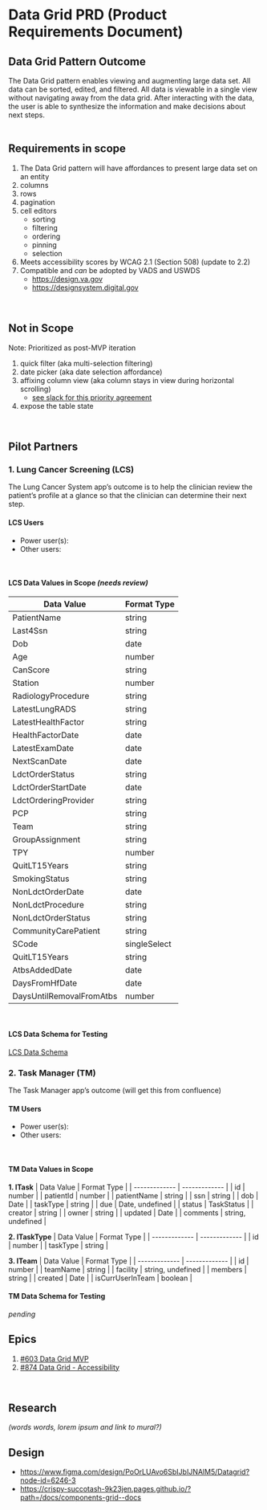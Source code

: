 # Data Grid PRD (Product Requirements Document)

## Data Grid Pattern Outcome 
The Data Grid pattern enables viewing and augmenting large data set. All data can be sorted, edited, and filtered. All data is viewable in a single view without navigating away from the data grid. After interacting with the data, the user is able to synthesize the information and make decisions about next steps.<br/>
<br>

## Requirements in scope
1. The Data Grid pattern will have affordances to present large data set on an entity
2. columns
3. rows
4. pagination
5. cell editors
    - sorting
    - filtering
    - ordering
    - pinning
    - selection
8. Meets accessibility scores by WCAG 2.1 (Section 508) (update to 2.2)
9. Compatible and _can_ be adopted by VADS and USWDS
    * https://design.va.gov
    * https://designsystem.digital.gov
<br>
  
## Not in Scope
Note: Prioritized as post-MVP iteration
1. quick filter (aka multi-selection filtering)
2. date picker (aka date selection affordance)
3. affixing column view (aka column stays in view during horizontal scrolling)
   - [see slack for this priority agreement ](https://dsva.slack.com/archives/C04DMDC3TS8/p1734548335437739)
4. expose the table state
<br>

## Pilot Partners
### 1. Lung Cancer Screening (LCS)
The Lung Cancer System app’s outcome is to help the clinician review the patient’s profile at a glance so that the clinician can determine their next step.
<br>

#### LCS Users
- Power user(s): 
- Other users:
<br>

#### LCS Data Values in Scope _(needs review)_
| Data Value  | Format Type |
| ------------- | ------------- |
| PatientName  | string  |
| Last4Ssn  | string  |
| Dob  | date  |
| Age  | number  |
| CanScore  | string  |
| Station  | number  |
| RadiologyProcedure  | string  |
| LatestLungRADS  | string  |
| LatestHealthFactor  | string  |
| HealthFactorDate  | date  |
| LatestExamDate  | date  |
| NextScanDate  | date  |
| LdctOrderStatus  | string  |
| LdctOrderStartDate  | date  |
| LdctOrderingProvider  | string  |
| PCP  | string  |
| Team  | string  |
| GroupAssignment  | string  |
| TPY  | number  |
| QuitLT15Years  | string  |
| SmokingStatus  | string  |
| NonLdctOrderDate  | date  |
| NonLdctProcedure  | string  |
| NonLdctOrderStatus  | string  |
| CommunityCarePatient  | string  |
| SCode  | singleSelect  |
| QuitLT15Years  | string  |
| AtbsAddedDate  | date  |
| DaysFromHfDate  | date  |
| DaysUntilRemovalFromAtbs  | number  |
<br>

#### LCS Data Schema for Testing
[LCS Data Schema](https://github.com/department-of-veterans-affairs/clinical-design-system/blob/main/src/lib/tests/mock/dataGrid/nestedData.tsx)
<br>

### 2. Task Manager (TM)
The Task Manager app’s outcome (will get this from confluence)
<br>

#### TM Users
- Power user(s):
- Other users:
<br>

#### TM Data Values in Scope
**1. ITask**
| Data Value  | Format Type |
| ------------- | ------------- |
| id  | number  |
| patientId  | number  |
| patientName  | string  |
| ssn  | string  |
| dob  | Date  |
| taskType  | string  |
| due  | Date, undefined  |
| status  | TaskStatus  |
| creator  | string  |
| owner  | string  |
| updated  | Date  |
| comments  | string, undefined |
<br>

**2. ITaskType**
| Data Value  | Format Type |
| ------------- | ------------- |
| id  | number  |
| taskType  | string  |
<br>

**3. ITeam**
| Data Value  | Format Type |
| ------------- | ------------- |
| id  | number  |
| teamName  | string  |
| facility  | string, undefined  |
| members  | string  |
| created  | Date  |
| isCurrUserInTeam  | boolean  |
<br>

#### TM Data Schema for Testing
_pending_
<br>

## Epics
1. [#603 Data Grid MVP](https://github.com/orgs/department-of-veterans-affairs/projects/1556/views/3?pane=issue&itemId=88937871&issue=department-of-veterans-affairs%7Cclinical-design-system%7C603)
2. [#874 Data Grid - Accessibility](https://github.com/department-of-veterans-affairs/clinical-design-system/issues/874)
<br>

## Research
_(words words, lorem ipsum and link to mural?)_
<br>

## Design
- https://www.figma.com/design/PoOrLUAvo6SbIJbIJNAlM5/Datagrid?node-id=6246-3
- https://crispy-succotash-9k23jen.pages.github.io/?path=/docs/components-grid--docs
<br>
